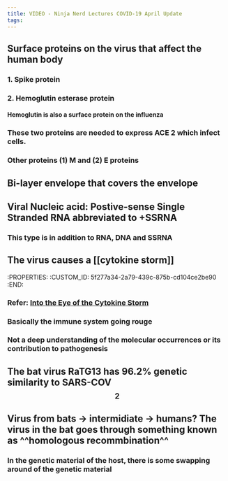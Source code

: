 ```yaml
---
title: VIDEO - Ninja Nerd Lectures COVID-19 April Update
tags:
---
```


## **Surface** proteins on the virus that affect the human body
### 1. Spike protein
### 2. Hemoglutin esterase protein
#### Hemoglutin is also a surface protein on the influenza
### These two proteins are needed to express ACE 2 which infect cells.
### Other proteins (1) M and (2) E proteins
## Bi-layer envelope that covers the envelope
## Viral Nucleic acid: **Postive-sense Single Stranded RNA** abbreviated to +SSRNA
### This type is in addition to RNA, DNA and SSRNA
## The virus causes a [[cytokine storm]]
   :PROPERTIES:
   :CUSTOM_ID: 5f277a34-2a79-439c-875b-cd104ce2be90
   :END:

### Refer: [Into the Eye of the Cytokine Storm](https://www.ncbi.nlm.nih.gov/pmc/articles/PMC3294426/)
### Basically the immune system going rouge
### Not a deep understanding of the molecular occurrences or its contribution to pathogenesis
## The bat virus RaTG13 has 96.2% genetic similarity to SARS-COV $$_2$$
## Virus from bats -> intermidiate -> humans? The virus in the bat goes through something known as ^^homologous recommbination^^
### In the genetic material of the host, there is some swapping around of the genetic material
